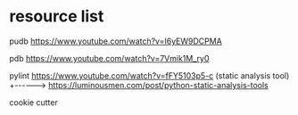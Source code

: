 # resource list


pudb  https://www.youtube.com/watch?v=I6yEW9DCPMA

pdb https://www.youtube.com/watch?v=7Vmik1M_ry0

pylint https://www.youtube.com/watch?v=fFY5103p5-c
(static analysis tool)
+------> https://luminousmen.com/post/python-static-analysis-tools


cookie cutter